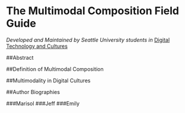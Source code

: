 # The Multimodal Composition Field Guide

_Developed and Maintained by Seattle University students in_ [Digital Technology and Cultures](https://ncs.seattleu.edu/programs-courses/digital-technology/)


##Abstract
<!-- This will be a short, 100-250 word overview of what this book is and does-->

##Definition of Multimodal Composition

##Multimodality in Digital Cultures

##Author Biographies

###Marisol
###Jeff
###Emily